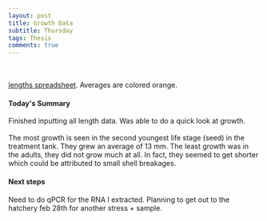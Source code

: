 ```yaml
---
layout: post
title: Growth Data
subtitle: Thursday
tags: Thesis
comments: true
---
```

<br><br>
[lengths spreadsheet](https://docs.google.com/spreadsheets/d/1FzmBKACmgf4Mt0i75l_yDv3RfTQeKKnRuQ78ClAINCE/edit?usp=sharing). Averages are colored orange. <br>

#### Today's Summary
Finished inputting all length data. Was able to do a quick look at growth. <br><br>The most growth is seen in the second youngest life stage (seed) in the treatment tank. They grew an average of 13 mm. The least growth was in the adults, they did not grow much at all. In fact, they seemed to get shorter which could be attributed to small shell breakages.

#### Next steps
Need to do qPCR for the RNA I extracted. Planning to get out to the hatchery feb 28th for another stress + sample.
